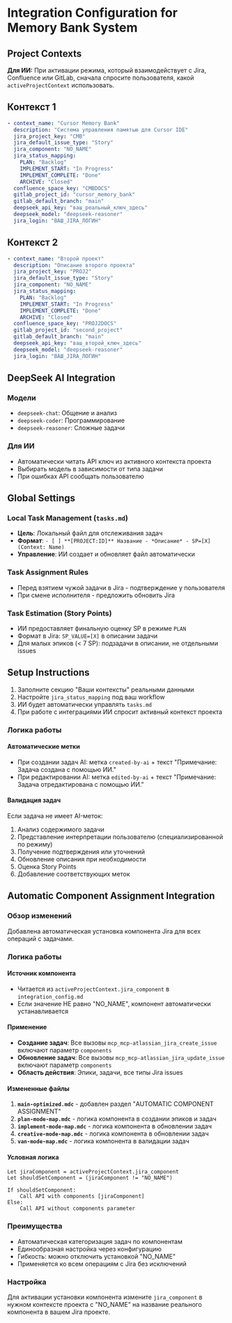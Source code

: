 # Integration Configuration for Memory Bank System

## Project Contexts

**Для ИИ:** При активации режима, который взаимодействует с Jira, Confluence или GitLab, сначала спросите пользователя, какой `activeProjectContext` использовать.

## Контекст 1

```yaml
- context_name: "Cursor Memory Bank"
  description: "Система управления памятью для Cursor IDE"
  jira_project_key: "CMB"
  jira_default_issue_type: "Story"
  jira_component: "NO_NAME"
  jira_status_mapping:
    PLAN: "Backlog"
    IMPLEMENT_START: "In Progress"
    IMPLEMENT_COMPLETE: "Done"
    ARCHIVE: "Closed"
  confluence_space_key: "CMBDOCS"
  gitlab_project_id: "cursor_memory_bank"
  gitlab_default_branch: "main"
  deepseek_api_key: "ваш_реальный_ключ_здесь"
  deepseek_model: "deepseek-reasoner"
  jira_login: "ВАШ_JIRA_ЛОГИН"
```

## Контекст 2

```yaml
- context_name: "Второй проект"
  description: "Описание второго проекта"
  jira_project_key: "PROJ2"
  jira_default_issue_type: "Story"
  jira_component: "NO_NAME"
  jira_status_mapping:
    PLAN: "Backlog"
    IMPLEMENT_START: "In Progress"
    IMPLEMENT_COMPLETE: "Done"
    ARCHIVE: "Closed"
  confluence_space_key: "PROJ2DOCS"
  gitlab_project_id: "second_project"
  gitlab_default_branch: "main"
  deepseek_api_key: "ваш_второй_ключ_здесь"
  deepseek_model: "deepseek-reasoner"
  jira_login: "ВАШ_JIRA_ЛОГИН"
```

## DeepSeek AI Integration

### Модели
- `deepseek-chat`: Общение и анализ
- `deepseek-coder`: Программирование
- `deepseek-reasoner`: Сложные задачи

### Для ИИ
- Автоматически читать API ключ из активного контекста проекта
- Выбирать модель в зависимости от типа задачи
- При ошибках API сообщать пользователю

## Global Settings

### Local Task Management (`tasks.md`)
- **Цель**: Локальный файл для отслеживания задач
- **Формат**: `- [ ] **[PROJECT:ID]** Название - *Описание* - SP=[X] (Context: Name)`
- **Управление**: ИИ создает и обновляет файл автоматически

### Task Assignment Rules
- Перед взятием чужой задачи в Jira - подтверждение у пользователя
- При смене исполнителя - предложить обновить Jira

### Task Estimation (Story Points)
- ИИ предоставляет финальную оценку SP в режиме `PLAN`
- Формат в Jira: `SP_VALUE=[X]` в описании задачи
- Для малых эпиков (< 7 SP): подзадачи в описании, не отдельными issues

## Setup Instructions

1. Заполните секцию "Ваши контексты" реальными данными
2. Настройте `jira_status_mapping` под ваш workflow
3. ИИ будет автоматически управлять `tasks.md`
4. При работе с интеграциями ИИ спросит активный контекст проекта

### Логика работы

#### Автоматические метки
- При создании задач AI: метка `created-by-ai` + текст "Примечание: Задача создана с помощью ИИ."
- При редактировании AI: метка `edited-by-ai` + текст "Примечание: Задача отредактирована с помощью ИИ."

#### Валидация задач

Если задача не имеет AI-меток:
1. Анализ содержимого задачи
2. Представление интерпретации пользователю (специализированной по режиму)
3. Получение подтверждения или уточнений
4. Обновление описания при необходимости
5. Оценка Story Points
6. Добавление соответствующих меток

## Automatic Component Assignment Integration

### Обзор изменений
Добавлена автоматическая установка компонента Jira для всех операций с задачами.

### Логика работы

#### Источник компонента
- Читается из `activeProjectContext.jira_component` в `integration_config.md`
- Если значение НЕ равно "NO_NAME", компонент автоматически устанавливается

#### Применение
- **Создание задач**: Все вызовы `mcp_mcp-atlassian_jira_create_issue` включают параметр `components`
- **Обновление задач**: Все вызовы `mcp_mcp-atlassian_jira_update_issue` включают параметр `components`
- **Область действия**: Эпики, задачи, все типы Jira issues

#### Измененные файлы
1. **`main-optimized.mdc`** - добавлен раздел "AUTOMATIC COMPONENT ASSIGNMENT"
2. **`plan-mode-map.mdc`** - логика компонента в создании эпиков и задач
3. **`implement-mode-map.mdc`** - логика компонента в обновлении задач
4. **`creative-mode-map.mdc`** - логика компонента в обновлении задач
5. **`van-mode-map.mdc`** - логика компонента в валидации задач

#### Условная логика
```
Let jiraComponent = activeProjectContext.jira_component
Let shouldSetComponent = (jiraComponent != "NO_NAME")

If shouldSetComponent:
    Call API with components [jiraComponent]
Else:
    Call API without components parameter
```

### Преимущества
- Автоматическая категоризация задач по компонентам
- Единообразная настройка через конфигурацию
- Гибкость: можно отключить установкой "NO_NAME"
- Применяется ко всем операциям с Jira без исключений

### Настройка
Для активации установки компонента измените `jira_component` в нужном контексте проекта с "NO_NAME" на название реального компонента в вашем Jira проекте.